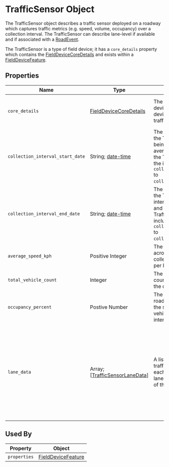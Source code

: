 # TrafficSensor Object
The TrafficSensor object describes a traffic sensor deployed on a roadway which captures traffic metrics (e.g. speed, volume, occupancy) over a collection interval. The TrafficSensor can describe lane-level if available and if associated with a [RoadEvent](/spec-content/objects/RoadEvent.md).

The TrafficSensor is a type of field device; it has a `core_details` property which contains the [FieldDeviceCoreDetails](/spec-content/objects/FieldDeviceCoreDetails.md) and exists within a [FieldDeviceFeature](/spec-content/objects/FieldDeviceFeature.md).

## Properties 
Name | Type | Description | Conformance | Notes
--- | --- | --- | --- | ---
`core_details` | [FieldDeviceCoreDetails](/spec-content/objects/FieldDeviceCoreDetails.md) | The core details of the field device shared by all field devices types, not specific to traffic sensors. | Required | This property appears on all field devices.
`collection_interval_start_date` | String; [date-time](https://tools.ietf.org/html/draft-handrews-json-schema-validation-01#section-7.3.1) | The UTC date and time where the TrafficSensor data began being collected at. The averages and totals contained in the TrafficSensor data apply to the inclusive interval of `collection_interval_start_date` to `collection_interval_end_date`. | Required |
`collection_interval_end_date` | String; [date-time](https://tools.ietf.org/html/draft-handrews-json-schema-validation-01#section-7.3.1) | The UTC date and time where the TrafficSensor collection interval ended. The averages and totals contained in the TrafficSensor data apply to the inclusive interval of `collection_interval_start_date` to `collection_interval_end_date`. | Required |
`average_speed_kph` | Positive Integer | The average speed of vehicles across all lanes over the collection interval in kilometers per hour. | Optional | 
`total_vehicle_count` | Integer | The total number of vehicles counted by the sensor during the collection interval. | Optional | 
`occupancy_percent` | Postive Number | The percent of time the roadway section monitored by the sensor was occupied by a vehicle over the collection interval. | Optional |
`lane_data` | Array; [[TrafficSensorLaneData]()] | A list of objects each describing traffic data for a specific lane—each pointing to a road event lane and indiciating the metrics of that lane. | Optional | Lane-level data can only be provided if the data producer has knowledge of the road event to assign the traffic sensor lane data to.

## Used By
Property | Object
--- | --- 
`properties` | [FieldDeviceFeature](/spec-content/objects/FieldDeviceFeature.md)
